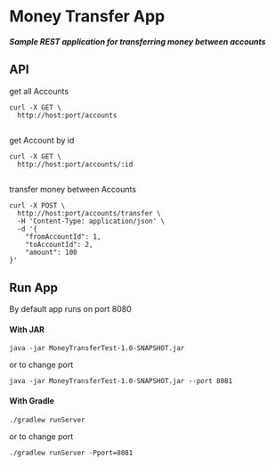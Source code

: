 # Money Transfer App
##### Sample REST application for transferring money between accounts

## API
get all Accounts
```
curl -X GET \
  http://host:port/accounts
``` 
##
get Account by id
```
curl -X GET \
  http://host:port/accounts/:id
```
##
transfer money between Accounts
```
curl -X POST \
  http://host:port/accounts/transfer \
  -H 'Content-Type: application/json' \
  -d '{
	"fromAccountId": 1,
	"toAccountId": 2,
	"amount": 100
}'
```

## Run App
By default app runs on port 8080
#### With JAR
```java -jar MoneyTransferTest-1.0-SNAPSHOT.jar```

or to change port

```java -jar MoneyTransferTest-1.0-SNAPSHOT.jar --port 8081```

#### With Gradle
```./gradlew runServer```

or to change port

```./gradlew runServer -Pport=8081```